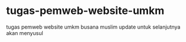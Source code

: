 # tugas-pemweb-website-umkm
tugas pemweb website umkm busana muslim
update untuk selanjutnya akan menyusul
